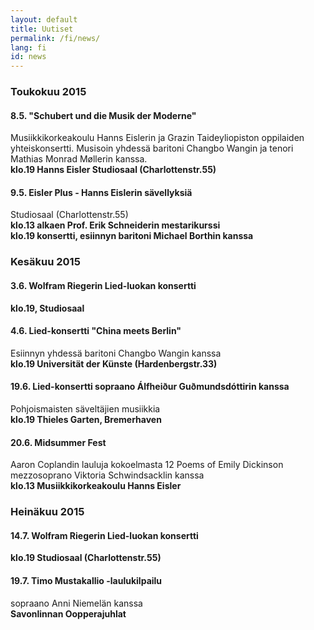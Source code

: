 ```yaml
---
layout: default
title: Uutiset
permalink: /fi/news/
lang: fi
id: news
---
```




### Toukokuu 2015

#### 8.5. "Schubert und die Musik der Moderne"
Musiikkikorkeakoulu Hanns Eislerin ja Grazin Taideyliopiston oppilaiden yhteiskonsertti. Musisoin yhdessä baritoni Changbo Wangin ja tenori Mathias Monrad Møllerin kanssa.  
__klo.19 Hanns Eisler Studiosaal (Charlottenstr.55)__

#### 9.5. Eisler Plus - Hanns Eislerin sävellyksiä

Studiosaal (Charlottenstr.55)  
__klo.13 alkaen Prof. Erik Schneiderin mestarikurssi__  
__klo.19 konsertti, esiinnyn baritoni Michael Borthin kanssa__  

### Kesäkuu 2015

#### 3.6. Wolfram Riegerin Lied-luokan konsertti
__klo.19, Studiosaal__

#### 4.6. Lied-konsertti "China meets Berlin"
Esiinnyn yhdessä baritoni Changbo Wangin kanssa  
__klo.19 Universität der Künste (Hardenbergstr.33)__


#### 19.6. Lied-konsertti sopraano Álfheiður Guðmundsdóttirin kanssa 
Pohjoismaisten säveltäjien musiikkia  
__klo.19 Thieles Garten, Bremerhaven__

#### 20.6. Midsummer Fest
Aaron Coplandin lauluja kokoelmasta 12 Poems of Emily Dickinson  
mezzosoprano Viktoria Schwindsacklin kanssa  
__klo.13 Musiikkikorkeakoulu Hanns Eisler__

### Heinäkuu 2015

#### 14.7. Wolfram Riegerin Lied-luokan konsertti
__klo.19 Studiosaal (Charlottenstr.55)__

#### 19.7. Timo Mustakallio -laulukilpailu
sopraano Anni Niemelän kanssa  
__Savonlinnan Oopperajuhlat__





